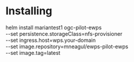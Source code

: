 # Installing

helm install mariantest1 ogc-pilot-ewps \
 --set persistence.storageClass=nfs-provisioner \
 --set ingress.host=wps.your-domain \
 --set image.repository=mneagul/ewps-pilot-ewps \
 --set image.tag=latest
